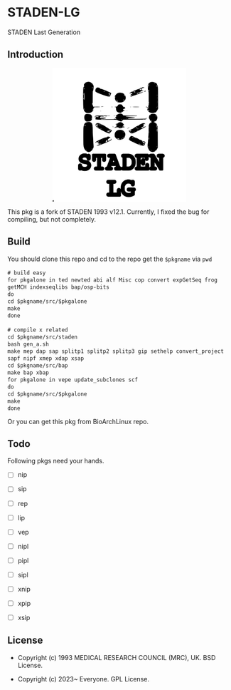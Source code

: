 # STADEN-LG

STADEN Last Generation

## Introduction

<div  align="center"> 
<img src="./desktop/staden-lg.png" width = "300" alt="logo" align=center />
</div>

This pkg is a fork of STADEN 1993 v12.1. Currently, I fixed the bug for compiling, but not completely.

## Build

You should clone this repo and cd to the repo get the `$pkgname` via `pwd` 

```
# build easy
for pkgalone in ted newted abi alf Misc cop convert expGetSeq frog getMCH indexseqlibs bap/osp-bits
do
cd $pkgname/src/$pkgalone
make
done

# compile x related
cd $pkgname/src/staden
bash gen_a.sh
make mep dap sap splitp1 splitp2 splitp3 gip sethelp convert_project sapf nipf xmep xdap xsap
cd $pkgname/src/bap
make bap xbap
for pkgalone in vepe update_subclones scf
do
cd $pkgname/src/$pkgalone
make
done
```

Or you can get this pkg from BioArchLinux repo.

## Todo

Following pkgs need your hands.

- [ ] nip

- [ ] sip

- [ ] rep

- [ ] lip

- [ ] vep

- [ ] nipl

- [ ] pipl

- [ ] sipl

- [ ] xnip

- [ ] xpip

- [ ] xsip


## License

- Copyright (c) 1993 MEDICAL RESEARCH COUNCIL (MRC), UK. BSD License.

- Copyright (c) 2023~ Everyone. GPL License.
